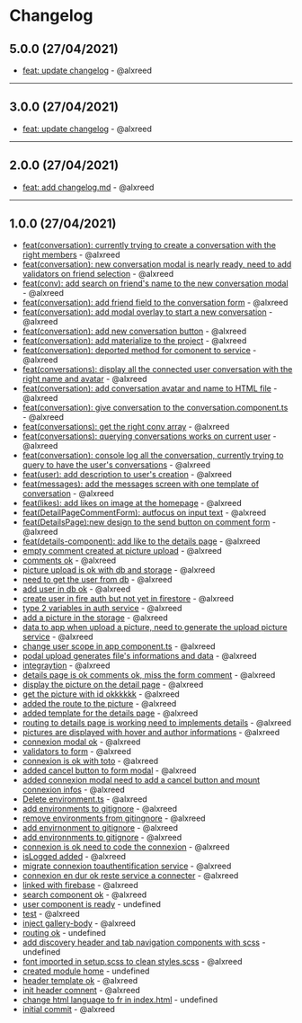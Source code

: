# Changelog

## 5.0.0 (27/04/2021)
- [feat: update changelog](https://github.com/alxreed/sharepic/commit/e2af74b9df32ca27a9cac4979152b09fffdaa951) - @alxreed

---

## 3.0.0 (27/04/2021)
- [feat: update changelog](https://github.com/alxreed/sharepic/commit/08c59a3e90b7cd063c2c9a6fe91c12072b62e3f4) - @alxreed

---

## 2.0.0 (27/04/2021)
- [feat: add changelog.md](https://github.com/alxreed/sharepic/commit/d8d180e107a74e72ae561e8cf6340d98ff136af4) - @alxreed

---

## 1.0.0 (27/04/2021)
- [feat(conversation): currently trying to create a conversation with the right members](https://github.com/alxreed/sharepic/commit/aa028023c7c7c5fb5ea9f31a8606dee3e10239e6) - @alxreed
- [feat(conversation): new conversation modal is nearly ready, need to add validators on friend selection](https://github.com/alxreed/sharepic/commit/3dd1fd54fff73f6f67b48ce6848fd889f52a7939) - @alxreed
- [feat(conv): add search on friend's name to the new conversation modal](https://github.com/alxreed/sharepic/commit/42f029c7667b0ad4b9c4bc7ed4c90b22a00d9c39) - @alxreed
- [feat(conversation): add friend field to the conversation form](https://github.com/alxreed/sharepic/commit/2f5c3a08f89bcf4c48fad8d0303ab3ba7a884298) - @alxreed
- [feat(conversation): add modal overlay to start a new conversation](https://github.com/alxreed/sharepic/commit/1b665cd5a71caea9212d440681e72e3b246f10c5) - @alxreed
- [feat(conversation): add new conversation button](https://github.com/alxreed/sharepic/commit/af2c6190e2708a4e266f4baf34b396fd9ea9e3ff) - @alxreed
- [feat(conversation): add materialize to the project](https://github.com/alxreed/sharepic/commit/565ec7df5fbc8755e94850baa3b359afb37a4d82) - @alxreed
- [feat(conversation): deported method for comonent to service](https://github.com/alxreed/sharepic/commit/d2fa86218751f8ebce981526aabb4e147639637a) - @alxreed
- [feat(conversations): display all the connected user conversation with the right name and avatar](https://github.com/alxreed/sharepic/commit/2c534229f8661acaf64e6337239657fe9cee2658) - @alxreed
- [feat(conversation): add conversation avatar and name to HTML file](https://github.com/alxreed/sharepic/commit/8f38401bec07f698f91644f94c22b6cb7513e4d1) - @alxreed
- [feat(conversation): give conversation to the conversation.component.ts](https://github.com/alxreed/sharepic/commit/2bf5e5522cf42d678d224e23d071988c497294cf) - @alxreed
- [feat(conversations): get the right conv array](https://github.com/alxreed/sharepic/commit/d08f3d6ac74482c53ca4447d652a700a3f0ae95b) - @alxreed
- [feat(conversations): querying conversations works on current user](https://github.com/alxreed/sharepic/commit/49cba41bea1935b31930baaec03f99ef9d3d11fa) - @alxreed
- [feat(conversation): console log all the conversation, currently trying to query to have the user's conversations](https://github.com/alxreed/sharepic/commit/11cc615073f2a0e7d0d95e065983bd39a443a1aa) - @alxreed
- [feat(user): add description to user's creation](https://github.com/alxreed/sharepic/commit/7020256eaccd0910fc3f5a25ed690ad8ce8d8f23) - @alxreed
- [feat(messages): add the messages screen with one template of conversation](https://github.com/alxreed/sharepic/commit/5f898e9487baf6ebe1caee1f66a6dcce55a839d7) - @alxreed
- [feat(likes): add likes on image at the homepage](https://github.com/alxreed/sharepic/commit/33a8f1841f4328f370c4e756f62441d63c10f47c) - @alxreed
- [feat(DetailPageCommentForm): autfocus on input text](https://github.com/alxreed/sharepic/commit/dcacb5ca3a0f6e595d3ace9793a6c08009220039) - @alxreed
- [feat(DetailsPage):new design to the send button on comment form](https://github.com/alxreed/sharepic/commit/70bc3189a4e324ea47440d3ba0016cda7c8ca3c9) - @alxreed
- [feat(details-component): add like to the details page](https://github.com/alxreed/sharepic/commit/b6c35cff650ff23c6829a4719e8fb4e0ba826fd7) - @alxreed
- [empty comment created at picture upload](https://github.com/alxreed/sharepic/commit/4e5e4a07896a64146a2a2ceb4d622ef2429de757) - @alxreed
- [comments ok](https://github.com/alxreed/sharepic/commit/2ac619c79b58e05923e41a98f3cd49e692599620) - @alxreed
- [picture upload is ok with db and storage](https://github.com/alxreed/sharepic/commit/25d75bc74bcee5acf6967ef808df694a1070c576) - @alxreed
- [need to get the user from db](https://github.com/alxreed/sharepic/commit/4a3297867727e3313e4ac00585c8b28d8367414f) - @alxreed
- [add user in db ok](https://github.com/alxreed/sharepic/commit/be00d97ad149c17c34ea4cac536771c3ce8511fe) - @alxreed
- [create user in fire auth but not yet in firestore](https://github.com/alxreed/sharepic/commit/f26bb38dab367b6040d7add701d280a0684c87fa) - @alxreed
- [type 2 variables in auth service](https://github.com/alxreed/sharepic/commit/b9b3dca6e8095ffe466dcf24827b430ab28b52a9) - @alxreed
- [add a picture in the storage](https://github.com/alxreed/sharepic/commit/1c4429434cb330d022b873e33d23e443aadd8d0c) - @alxreed
- [data to app when upload a picture, need to generate the upload picture service](https://github.com/alxreed/sharepic/commit/d2b0c99830fcdf9fcc9f69bd3ab4644bb64e7dfd) - @alxreed
- [change user scope in app component.ts](https://github.com/alxreed/sharepic/commit/5b509f2b382fd53e1706a1e2f4ffc175ef2b2248) - @alxreed
- [podal upload generates file's informations and data](https://github.com/alxreed/sharepic/commit/75916ab7ca503e6693ef67d6eba2fb6fb877899e) - @alxreed
- [integraytion](https://github.com/alxreed/sharepic/commit/d180f489eebae7bc08014728e6880017ab0e8384) - @alxreed
- [details page is ok comments ok, miss the form comment](https://github.com/alxreed/sharepic/commit/dbdba2f2b80dce470afa57d84b4fc99ea1aeeacb) - @alxreed
- [display the picture on the detail page](https://github.com/alxreed/sharepic/commit/fd081ea33f4ec7cf024f9184d46966b4d848c9f6) - @alxreed
- [get the picture with id okkkkkk](https://github.com/alxreed/sharepic/commit/853fdc3a355dd96789045c1c89fada4e05fcbbd0) - @alxreed
- [added the route to the picture](https://github.com/alxreed/sharepic/commit/a0b4511db7cbf63e5a156b2192262b65298ac950) - @alxreed
- [added template for the details page](https://github.com/alxreed/sharepic/commit/ed5d7c2cb43e94be7d88742b4f1decfeb2f95822) - @alxreed
- [routing to details page is working need to implements details](https://github.com/alxreed/sharepic/commit/6ee04548c4b23fa5f695d646881e5a8808311e44) - @alxreed
- [pictures are displayed with hover and author informations](https://github.com/alxreed/sharepic/commit/5d7c9b0f25cd5ef7cd1692881340b8413ae9e9a3) - @alxreed
- [connexion modal ok](https://github.com/alxreed/sharepic/commit/fae9278574753f346e56a295e6b7ebc3af1fca69) - @alxreed
- [validators to form](https://github.com/alxreed/sharepic/commit/c6673613236f8140f9b1f96eee709023581703f7) - @alxreed
- [connexion is ok with toto](https://github.com/alxreed/sharepic/commit/245f846dd288cb013d07ede95153c6493c0179d3) - @alxreed
- [added cancel button to form modal](https://github.com/alxreed/sharepic/commit/31f468fb30e0bec76642485d1f386065edba6f00) - @alxreed
- [added connexion modal need to add a cancel button and mount connexion infos](https://github.com/alxreed/sharepic/commit/a8ee5979eeb61e35aac7c0584926e31d33eae07c) - @alxreed
- [Delete environment.ts](https://github.com/alxreed/sharepic/commit/7d542777dfcdac4d2bd4dee49531b6e1b8dfe589) - @alxreed
- [add environments to gitignore](https://github.com/alxreed/sharepic/commit/6abbb18eb94cdd43d94a484a40aee9bbb6705578) - @alxreed
- [remove environments from gitingnore](https://github.com/alxreed/sharepic/commit/6c142ee56af0e7b6dddf6fa957d0faeec21bbf9e) - @alxreed
- [add envirnonment to gitignore](https://github.com/alxreed/sharepic/commit/944991334ad3ed76fa8295f255344feb83428968) - @alxreed
- [add environnments to gitignore](https://github.com/alxreed/sharepic/commit/f6a85e230f540f05d3b13365ff362fb9026cca9c) - @alxreed
- [connexion is ok need to code the connexion](https://github.com/alxreed/sharepic/commit/62b72c64779b2d0cec12db1f90c19ba5d3623372) - @alxreed
- [isLogged added](https://github.com/alxreed/sharepic/commit/adbfc9bd81829a886f341e420398ce0004513940) - @alxreed
- [migrate connexion toauthentification service](https://github.com/alxreed/sharepic/commit/8ecb7de1508b511c08ab0afc0c179018c5a17083) - @alxreed
- [connexion en dur ok reste service a connecter](https://github.com/alxreed/sharepic/commit/58c493654d91b8421ff6ddf80182062e5c30f0bd) - @alxreed
- [linked with firebase](https://github.com/alxreed/sharepic/commit/81e2086b85cec81b8f0d4acfd73b4dc153bbe696) - @alxreed
- [search component ok](https://github.com/alxreed/sharepic/commit/11e6a291605e89836f144f60410c987396149847) - @alxreed
- [user component is ready](https://github.com/alxreed/sharepic/commit/08887ec92c024ed2f4c905beeb7f248fb7a62bad) - undefined
- [test](https://github.com/alxreed/sharepic/commit/fabd4531cc942a73beb408f26d24d8432eb8fa3b) - @alxreed
- [inject gallery-body](https://github.com/alxreed/sharepic/commit/439a5aeb1e668c8e9999c5126db6bfaa8664c9a4) - @alxreed
- [routing ok](https://github.com/alxreed/sharepic/commit/794e07e7cbbac28a04f192cf794dfb8e10d8fabc) - undefined
- [add discovery header and tab navigation components with scss](https://github.com/alxreed/sharepic/commit/b223c17fd8cacc6d923effd6ba25e415e928b86d) - undefined
- [font imported in setup.scss to clean styles.scss](https://github.com/alxreed/sharepic/commit/1f5d8b6085705db7b33e928337411320006ce74e) - @alxreed
- [created module home](https://github.com/alxreed/sharepic/commit/f5925944a5c8afbee977298237e620a8d674c421) - undefined
- [header template ok](https://github.com/alxreed/sharepic/commit/66938239c94638ad8fd307b5cb3e96a9e72802ec) - @alxreed
- [init header comnent](https://github.com/alxreed/sharepic/commit/69a0a7b37fe93a35b5c10831dcb0ff2ab8f64c80) - @alxreed
- [change html language to fr in index.html](https://github.com/alxreed/sharepic/commit/fd26c5634c58c1c9d98b14ecd91a076829276bc3) - undefined
- [initial commit](https://github.com/alxreed/sharepic/commit/d8fbef40dd380665c9482fcf72464b8986f9c081) - @alxreed
